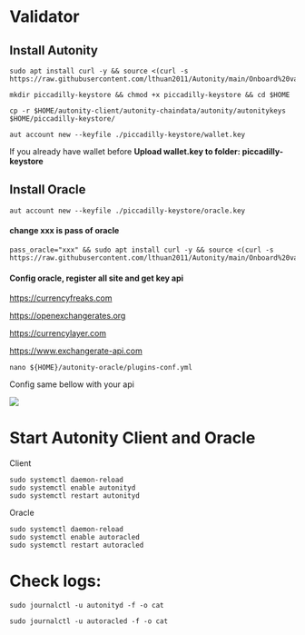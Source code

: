 
# Validator

## Install Autonity
```
sudo apt install curl -y && source <(curl -s https://raw.githubusercontent.com/lthuan2011/Autonity/main/Onboard%20validator/auto_install)
```
```
mkdir piccadilly-keystore && chmod +x piccadilly-keystore && cd $HOME
```
```
cp -r $HOME/autonity-client/autonity-chaindata/autonity/autonitykeys $HOME/piccadilly-keystore/
```
```
aut account new --keyfile ./piccadilly-keystore/wallet.key
```
If you already have wallet before
**Upload wallet.key to folder: piccadilly-keystore**

## Install Oracle

```
aut account new --keyfile ./piccadilly-keystore/oracle.key
```
#### change xxx is pass of oracle
```
pass_oracle="xxx" && sudo apt install curl -y && source <(curl -s https://raw.githubusercontent.com/lthuan2011/Autonity/main/Onboard%20validator/oracle_install)
```
#### Config oracle, register all site and get key api

https://currencyfreaks.com

https://openexchangerates.org

https://currencylayer.com

https://www.exchangerate-api.com

```
nano ${HOME}/autonity-oracle/plugins-conf.yml
```
Config same bellow with your api

<img src="https://docs.nodesync.top/~gitbook/image?url=https:%2F%2F2585830168-files.gitbook.io%2F%7E%2Ffiles%2Fv0%2Fb%2Fgitbook-x-prod.appspot.com%2Fo%2Fspaces%252FRzXvi3emVKzTi94K7StD%252Fuploads%252F5LO0BQcmnaJUGFU0sFNl%252Fautonity-oracleconfig.JPG%3Falt=media%26token=c1925e07-dc44-4a7d-b627-a35b668d215d&width=768&dpr=1&quality=100&sign=4672a88bfd495b89047afbb4de46a1e84d549074f3aa4ac684b1f93605d4f21e">

# Start Autonity Client and Oracle

Client
```
sudo systemctl daemon-reload
sudo systemctl enable autonityd
sudo systemctl restart autonityd
```
Oracle
```
sudo systemctl daemon-reload
sudo systemctl enable autoracled
sudo systemctl restart autoracled
```
# Check logs:
```
sudo journalctl -u autonityd -f -o cat
```
```
sudo journalctl -u autoracled -f -o cat
```


